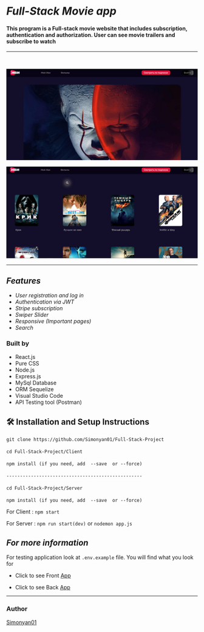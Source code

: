 # _Full-Stack Movie app_

#### This program is a Full-stack movie website that includes subscription, <br/>authentication and authorization. User can see movie trailers and subscribe to watch

---

<br/>

![IMG](/Client/public/Assets/project.png)

![IMG](/Client/public/Assets/Screenshot_3.png)

---

## _Features_

- _User registration and log in_
- _Authentication via JWT_
- _Stripe subscription_
- _Swiper Slider_
- _Responsive (Important pages)_
- _Search_

### Built by

- React.js
- Pure CSS
- Node.js
- Express.js
- MySql Database
- ORM Sequelize
- Visual Studio Code
- API Testing tool (Postman)

## 🛠 Installation and Setup Instructions

```
git clone https://github.com/Simonyan01/Full-Stack-Project

cd Full-Stack-Project/Client

npm install (if you need, add  --save  or --force)

--------------------------------------------------

cd Full-Stack-Project/Server

npm install (if you need, add  --save  or --force)
```

For Client : `npm start`

For Server : `npm run start(dev)` or `nodemon app.js`

## _For more information_

For testing application look at ```.env.example``` file.
You will find what you look for

- Click to see Front [App](https://github.com/Simonyan01/Full-Stack-Project/tree/main/Client)

- Click to see Back [App](https://github.com/Simonyan01/Full-Stack-Project/tree/main/Server)
---
### Author
[Simonyan01](https://github.com/Simonyan01)
